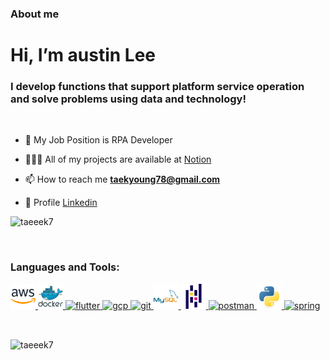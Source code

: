 ### About me

<h1 align="left">Hi, I’m austin Lee</h1>
<h3 align="left">I develop functions that support platform service operation and solve problems using data and technology!</h3>

<br />

- 💼 My Job Position is RPA Developer

- 🧑🏻‍💻 All of my projects are available at [Notion](https://taegyeong.notion.site/RPA-1980e9bdc7044c08b364d83b8663e47d?pvs=4)

- 📫 How to reach me **taekyoung78@gmail.com**

- 📑 Profile [Linkedin](https://linkedin.com/in/taeeek7)

<p align="left"> <img src="https://komarev.com/ghpvc/?username=taeeek7&label=Profile%20views&color=0e75b6&style=flat" alt="taeeek7" /> </p>

<br />

<h3 align="left">Languages and Tools:</h3>
<p align="left"> <a href="https://aws.amazon.com" target="_blank" rel="noreferrer"> <img src="https://raw.githubusercontent.com/devicons/devicon/master/icons/amazonwebservices/amazonwebservices-original-wordmark.svg" alt="aws" width="40" height="40"/> </a> <a href="https://www.docker.com/" target="_blank" rel="noreferrer"> <img src="https://raw.githubusercontent.com/devicons/devicon/master/icons/docker/docker-original-wordmark.svg" alt="docker" width="40" height="40"/> </a> <a href="https://flutter.dev" target="_blank" rel="noreferrer"> <img src="https://www.vectorlogo.zone/logos/flutterio/flutterio-icon.svg" alt="flutter" width="40" height="40"/> </a> <a href="https://cloud.google.com" target="_blank" rel="noreferrer"> <img src="https://www.vectorlogo.zone/logos/google_cloud/google_cloud-icon.svg" alt="gcp" width="40" height="40"/> </a> <a href="https://git-scm.com/" target="_blank" rel="noreferrer"> <img src="https://www.vectorlogo.zone/logos/git-scm/git-scm-icon.svg" alt="git" width="40" height="40"/> </a> <a href="https://www.mysql.com/" target="_blank" rel="noreferrer"> <img src="https://raw.githubusercontent.com/devicons/devicon/master/icons/mysql/mysql-original-wordmark.svg" alt="mysql" width="40" height="40"/> </a> <a href="https://pandas.pydata.org/" target="_blank" rel="noreferrer"> <img src="https://raw.githubusercontent.com/devicons/devicon/2ae2a900d2f041da66e950e4d48052658d850630/icons/pandas/pandas-original.svg" alt="pandas" width="40" height="40"/> </a> <a href="https://postman.com" target="_blank" rel="noreferrer"> <img src="https://www.vectorlogo.zone/logos/getpostman/getpostman-icon.svg" alt="postman" width="40" height="40"/> </a> <a href="https://www.python.org" target="_blank" rel="noreferrer"> <img src="https://raw.githubusercontent.com/devicons/devicon/master/icons/python/python-original.svg" alt="python" width="40" height="40"/> </a> <a href="https://spring.io/" target="_blank" rel="noreferrer"> <img src="https://www.vectorlogo.zone/logos/springio/springio-icon.svg" alt="spring" width="40" height="40"/> </a> </p>

<br />

<p><img align="center" src="https://github-readme-stats.vercel.app/api/top-langs?username=taeeek7&show_icons=true&theme=gotham&locale=en&layout=compact" alt="taeeek7" /></p>

<!--- <br />

<p>&nbsp;<img align="center" src="https://github-readme-stats.vercel.app/api?username=taeeek7&show_icons=true&theme=gotham&locale=en" alt="taeeek7" /></p>
--->


<!---
taeeek7/taeeek7 is a ✨ special ✨ repository because its `README.md` (this file) appears on your GitHub profile.
You can click the Preview link to take a look at your changes.
--->

